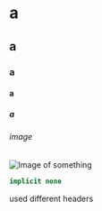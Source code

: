 # a
## a
### a
#### a
##### a
###### image

![Image of something](https://octodex.github.com/images/yaktocat.png)

``` fortran
implicit none
```

used different headers


